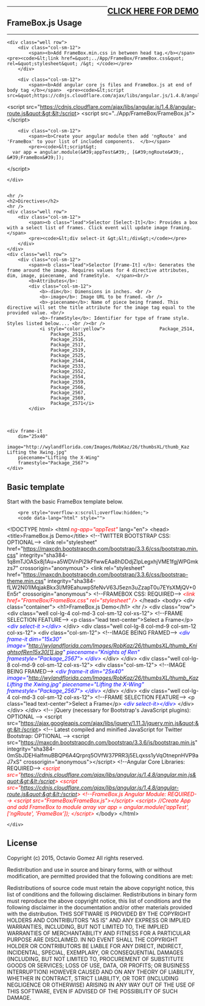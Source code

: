 <div class="container">
<h2> <a style="float:right;" href="http://tokyoite.github.io">CLICK HERE FOR DEMO</a></h2>
    <hr/>
    <h2>FrameBox.js Usage</h2>
    <hr />

    <div class="well row">
        <div class="col-sm-12">
            <span><b>Add FrameBox.min.css in between head tag.</b></span>  <pre><code>&lt;link href=&quot;../App/FrameBox/FrameBox.css&quot; rel=&quot;stylesheet&quot; /&gt; </code></pre>
        </div>

        <div class="col-sm-12">
            <span><b>Add angular core js files and FrameBox.js at end of body tag </b></span>  <pre><code>&lt;script src=&quot;https://cdnjs.cloudflare.com/ajax/libs/angular.js/1.4.8/angular.min.js&quot;&gt;&lt;/script&gt;
&lt;script src=&quot;https://cdnjs.cloudflare.com/ajax/libs/angular.js/1.4.8/angular-route.js&quot;&gt;&lt;/script&gt;
&lt;script src=&quot;../App/FrameBox/FrameBox.js&quot;&gt;&lt;/script&gt; </code></pre>
        </div>

        <div class="col-sm-12">
            <span><b>Create your angular module then add 'ngRoute' and 'FrameBox' to your list of included components.  </b></span>
            <pre><code>&lt;script&gt;
      var app = angular.module(&#39;appTest&#39;, [&#39;ngRoute&#39;, &#39;FrameBox&#39;]);
&lt;/script&gt;</code></pre>
        </div>


    </div>


    <hr />
    <h2>Directives</h2>
    <hr />
    <div class="well row">
        <div class="col-sm-12">
            <span><b class="lead">Selector [Select-It]</b>: Provides a box with a select list of frames. Click event will update image framing.</span>
            <pre><code>&lt;div select-it &gt;&lt;/div&gt;</code></pre>
        </div>
    </div>
    <div class="well row">
        <div class="col-sm-12">
            <span><b class="lead">Selector [Frame-It] </b>: Generates the frame around the image. Requires values for 4 directive attributes, dim, image, piecename, and frameStyle.  </span><br/>
            <b>Attributes</b>:
            <div class="col-sm-12">
                <b>-dim</b>: Dimensions in inches. <br />
                <b>-image</b>: Image URL to be framed. <br />
                <b>-piecename</b>: Name of piece being framed. This directive will set the title attribute for the image tag equal to the provided value. <br/>
                <b>-frameStyle</b>: Identifier for type of frame style. Styles listed below.... <br /><br />
                <i style="color:yellow">                    Package_2514,
                    Package_2515,
                    Package_2516,
                    Package_2517,
                    Package_2519,
                    Package_2525,
                    Package_2544,
                    Package_2533,
                    Package_2552,
                    Package_2554,
                    Package_2559,
                    Package_2566,
                    Package_2567,
                    Package_2569,
                    Package_2571</i>
            </div>
  <div class="clearfix"
></div>           
 <br/>            
<pre><code>&lt;div frame-it
    dim=&quot;25x40&quot;
    image=&quot;http://wylandflorida.com/Images/RobKaz/26/thumbsXL/thumb_Kaz Lifting the Xwing.jpg&quot;
    piecename=&quot;Lifting the X-Wing&quot;
    framestyle=&quot;Package_2567&quot;&gt;
&lt;/div&gt;</code></pre>
        </div>
    </div>
    <div class="bs-docs-section">
        <h2 id="template" class="page-header">
            <a style="font-family: anchorjs-icons; font-style: normal; font-variant: normal; font-weight: normal; position: absolute; margin-left: -1em; padding-right: 0.5em;" class="anchorjs-link " href="#template" aria-label="Anchor link for: template" data-anchorjs-icon=""></a>Basic template
        </h2>
        <p class="lead">Start with the basic FrameBox template below.</p>


        <pre style="overflow-x:scroll;overflow:hidden;">
        <code data-lang="html" style="">
&lt;!DOCTYPE html&gt;
&lt;html <i style="color:red;">ng-app=&quot;appTest&quot;</i> lang=&quot;en&quot;&gt;
&lt;head&gt;
    &lt;title&gt;FrameBox.js Demo&lt;/title&gt;
    &lt;!--TWITTER BOOTSTRAP CSS: OPTIONAL--&gt;
    &lt;link rel=&quot;stylesheet&quot; href=&quot;https://maxcdn.bootstrapcdn.com/bootstrap/3.3.6/css/bootstrap.min.css&quot; integrity=&quot;sha384-1q8mTJOASx8j1Au+a5WDVnPi2lkFfwwEAa8hDDdjZlpLegxhjVME1fgjWPGmkzs7&quot; crossorigin=&quot;anonymous&quot;&gt;
    &lt;link rel=&quot;stylesheet&quot; href=&quot;https://maxcdn.bootstrapcdn.com/bootstrap/3.3.6/css/bootstrap-theme.min.css&quot; integrity=&quot;sha384-fLW2N01lMqjakBkx3l/M9EahuwpSfeNvV63J5ezn3uZzapT0u7EYsXMjQV+0En5r&quot; crossorigin=&quot;anonymous&quot;&gt;
    &lt;!--FRAMEBOX CSS: REQUIRED--&gt;
    <i style="color:red;">&lt;link href=&quot;FrameBox/FrameBox.css&quot; rel=&quot;stylesheet&quot; /&gt;</i>
&lt;/head&gt;
&lt;body&gt;
    &lt;div class=&quot;container&quot;&gt;
        &lt;h1&gt;FrameBox.js Demo&lt;/h1&gt;
        &lt;hr /&gt;
        &lt;div class=&quot;row&quot;&gt;
            &lt;div class=&quot;well col-lg-4 col-md-3 col-sm-12 col-xs-12&quot;&gt;
                &lt;!--FRAME SELECTION FEATURE--&gt;
                &lt;p class=&quot;lead text-center&quot;&gt;Select a Frame&lt;/p&gt;
                    <i style="color:blue;">&lt;div select-it &gt;&lt;/div&gt;</i>
            &lt;/div&gt;
            &lt;div class=&quot;well col-lg-8 col-md-9 col-sm-12 col-xs-12&quot;&gt;
                &lt;div class=&quot;col-sm-12&quot;&gt;
                    &lt;!--IMAGE BEING FRAMED--&gt;
                     <i style="color:blue;">&lt;div  frame-it
                          dim=&quot;15x30&quot;
                          image=&quot;http://wylandflorida.com/Images/RobKaz/26/thumbsXL/thumb_KnightsofRen15x30[1].jpg&quot;
                          piecename=&quot;Knights of Ren&quot;
                          framestyle=&quot;Package_2567&quot;&gt;
                      &lt;/div&gt;</i>
                &lt;/div&gt;
            &lt;/div&gt;
            &lt;div class=&quot;well col-lg-8 col-md-9 col-sm-12 col-xs-12&quot;&gt;
                &lt;div class=&quot;col-sm-12&quot;&gt;
                    &lt;!--IMAGE BEING FRAMED--&gt;
                     <i style="color:blue;">&lt;div frame-it
                         dim=&quot;25x40&quot;
                         image=&quot;http://wylandflorida.com/Images/RobKaz/26/thumbsXL/thumb_Kaz Lifting the Xwing.jpg&quot;
                         piecename=&quot;Lifting the X-Wing&quot;
                         framestyle=&quot;Package_2567&quot;&gt;
                     &lt;/div&gt;</i>
                &lt;/div&gt;
            &lt;/div&gt;
            &lt;div class=&quot;well col-lg-4 col-md-3 col-sm-12 col-xs-12&quot;&gt;
                &lt;!--FRAME SELECTION FEATURE--&gt;
                &lt;p class=&quot;lead text-center&quot;&gt;Select a Frame&lt;/p&gt;
                    <i style="color:blue;">&lt;div select-it&gt;&lt;/div&gt;</i>
            &lt;/div&gt;
        &lt;/div&gt;
    &lt;/div&gt;
    &lt;!-- jQuery (necessary for Bootstrap&#39;s JavaScript plugins): OPTIONAL --&gt;
    &lt;script src=&quot;https://ajax.googleapis.com/ajax/libs/jquery/1.11.3/jquery.min.js&quot;&gt;&lt;/script&gt;
    &lt;!-- Latest compiled and minified JavaScript for Twitter Bootstrap: OPTIONAL  --&gt;
    &lt;script src=&quot;https://maxcdn.bootstrapcdn.com/bootstrap/3.3.6/js/bootstrap.min.js&quot; integrity=&quot;sha384-0mSbJDEHialfmuBBQP6A4Qrprq5OVfW37PRR3j5ELqxss1yVqOtnepnHVP9aJ7xS&quot; crossorigin=&quot;anonymous&quot;&gt;&lt;/script&gt;
    &lt;!--Angular Core Libraries: REQUIRED--&gt;
<i style="color:red;">&lt;script src=&quot;https://cdnjs.cloudflare.com/ajax/libs/angular.js/1.4.8/angular.min.js&quot;&gt;&lt;/script&gt;
    &lt;script src=&quot;https://cdnjs.cloudflare.com/ajax/libs/angular.js/1.4.8/angular-route.js&quot;&gt;&lt;/script&gt;
    &lt;!--FrameBox.js Angular Module: REQUIRED--&gt;
    &lt;script src=&quot;FrameBox/FrameBox.js&quot;&gt;&lt;/script&gt;
    &lt;script&gt;
        //Create App and add FrameBox to module array
        var app = angular.module(&#39;appTest&#39;, [&#39;ngRoute&#39;, &#39;FrameBox&#39;]);
    &lt;/script&gt;</i>
&lt;/body&gt;
&lt;/html&gt;
      </code>
</pre>

    </div>

</div>

## License

Copyright (c) 2015, Octavio Gomez
All rights reserved.

Redistribution and use in source and binary forms, with or without modification, are permitted provided that the following conditions are met:

Redistributions of source code must retain the above copyright notice, this list of conditions and the following disclaimer.
Redistributions in binary form must reproduce the above copyright notice, this list of conditions and the following disclaimer in the documentation and/or other materials provided with the distribution.
THIS SOFTWARE IS PROVIDED BY THE COPYRIGHT HOLDERS AND CONTRIBUTORS "AS IS" AND ANY EXPRESS OR IMPLIED WARRANTIES, INCLUDING, BUT NOT LIMITED TO, THE IMPLIED WARRANTIES OF MERCHANTABILITY AND FITNESS FOR A PARTICULAR PURPOSE ARE DISCLAIMED. IN NO EVENT SHALL THE COPYRIGHT HOLDER OR CONTRIBUTORS BE LIABLE FOR ANY DIRECT, INDIRECT, INCIDENTAL, SPECIAL, EXEMPLARY, OR CONSEQUENTIAL DAMAGES (INCLUDING, BUT NOT LIMITED TO, PROCUREMENT OF SUBSTITUTE GOODS OR SERVICES; LOSS OF USE, DATA, OR PROFITS; OR BUSINESS INTERRUPTION) HOWEVER CAUSED AND ON ANY THEORY OF LIABILITY, WHETHER IN CONTRACT, STRICT LIABILITY, OR TORT (INCLUDING NEGLIGENCE OR OTHERWISE) ARISING IN ANY WAY OUT OF THE USE OF THIS SOFTWARE, EVEN IF ADVISED OF THE POSSIBILITY OF SUCH DAMAGE.
